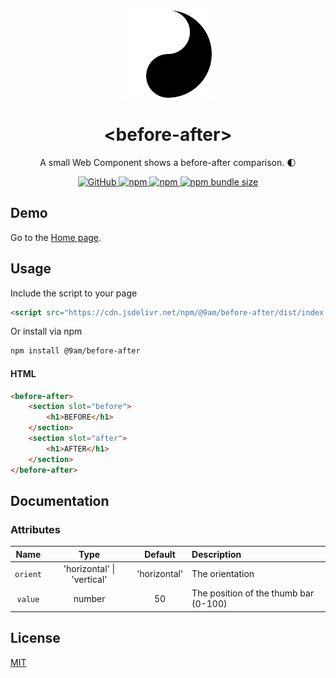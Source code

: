 <div align="center">
    <img src="https://raw.githubusercontent.com/9am/before-after/main/logo.svg" alt="before-after-logo" width="140" height="140" />
    <h1>&lt;before-after&gt;</h1>
	<p>A small Web Component shows a before-after comparison. 🌓</p>
    <p>
        <a href="https://github.com/9am/before-after/blob/main/LICENSE">
            <img alt="GitHub" src="https://img.shields.io/github/license/9am/before-after?style=flat-square&color=success">
        </a>
        <a href="https://www.npmjs.com/package/@9am/before-after">
            <img alt="npm" src="https://img.shields.io/npm/v/@9am/before-after?style=flat-square&color=orange">
        </a>
        <a href="https://www.npmjs.com/package/@9am/before-after">
            <img alt="npm" src="https://img.shields.io/npm/dt/@9am/before-after?style=flat-square&color=blue">
        </a>
        <a href="https://bundlephobia.com/package/@9am/before-after@latest">
            <img alt="npm bundle size" src="https://img.shields.io/bundlephobia/minzip/@9am/before-after?style=flat-square">
        </a>
    </p>
</div>


## Demo

Go to the [Home page](https://9am.github.io/before-after/).

## Usage

Include the script to your page

```html
<script src="https://cdn.jsdelivr.net/npm/@9am/before-after/dist/index.min.js"></script>
```

Or install via npm

```sh
npm install @9am/before-after 
```

#### HTML

```html
<before-after>
    <section slot="before">
        <h1>BEFORE</h1>
    </section>
    <section slot="after">
        <h1>AFTER</h1>
    </section>
</before-after>
```

## Documentation

### Attributes

|Name|Type|Default|Description|
|:--:|:--:|:-----:|:----------|
|`orient`|'horizontal' \| 'vertical'|'horizontal'|The orientation|
|`value`|number|50|The position of the thumb bar (0-100)|

## License
[MIT](LICENSE)
